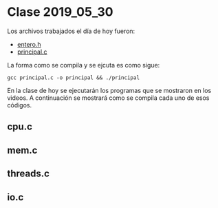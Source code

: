 # Clase 2019_05_30

Los archivos trabajados el día de hoy fueron:

* [entero.h](entero.h)
* [principal.c](principal.c)

La forma como se compila y se ejcuta es como sigue:

```gcc principal.c -o principal && ./principal```

En la clase de hoy se ejecutarán los programas que se mostraron en los videos. A continuación se mostrará como se compila cada uno de esos códigos.

## cpu.c

## mem.c

## threads.c

## io.c


